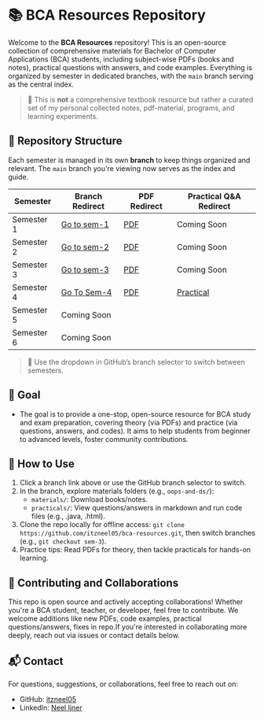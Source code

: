# 📚 BCA Resources Repository

Welcome to the **BCA Resources** repository! This is an open-source collection of comprehensive materials for Bachelor of Computer Applications (BCA) students, including subject-wise PDFs (books and notes), practical questions with answers, and code examples. Everything is organized by semester in dedicated branches, with the `main` branch serving as the central index.

> 🔖 This is **not** a comprehensive textbook resource but rather a curated set of my personal collected notes, pdf-material, programs, and learning experiments.

## 📂 Repository Structure

Each semester is managed in its own **branch** to keep things organized and relevant. The `main` branch you're viewing now serves as the index and guide.

| Semester | Branch Redirect | PDF Redirect | Practical Q&A Redirect |
|----------|-----------------|----------------|-------------------------|
| Semester 1 | [Go to sem-1]() | [PDF]() | Coming Soon |
| Semester 2 | [Go to sem-2]() | [PDF]() | Coming Soon |
| Semester 3 | [Go to sem-3]() | [PDF]() | Coming Soon |
| Semester 4 | [Go To Sem-4](https://github.com/itzneel05/bca-resources/tree/semester-4?tab=readme-ov-file) | [PDF]() | [Practical]() |
| Semester 5 | Coming Soon |
| Semester 6 | Coming Soon |

> 📌 Use the dropdown in GitHub’s branch selector to switch between semesters.

## 🎯 Goal

- The goal is to provide a one-stop, open-source resource for BCA study and exam preparation, covering theory (via PDFs) and practice (via questions, answers, and codes). It aims to help students from beginner to advanced levels, foster community contributions.

## 🚀 How to Use
1. Click a branch link above or use the GitHub branch selector to switch.
2. In the branch, explore materials folders (e.g., `oops-and-ds/`):
   - `materials/`: Download books/notes.
   - `practicals/`: View questions/answers in markdown and run code files (e.g., .java, .html).
3. Clone the repo locally for offline access: `git clone https://github.com/itzneel05/bca-resources.git`, then switch branches (e.g., `git checkout sem-3`).
4. Practice tips: Read PDFs for theory, then tackle practicals for hands-on learning.

## 🤝 Contributing and Collaborations
This repo is open source and actively accepting collaborations! Whether you're a BCA student, teacher, or developer, feel free to contribute. We welcome additions like new PDFs, code examples, practical questions/answers, fixes in repo.If you're interested in collaborating more deeply, reach out via issues or contact details below.


## 📬 Contact

For questions, suggestions, or collaborations, feel free to reach out on:
- GitHub: [itzneel05](https://github.com/itzneel05)
- LinkedIn: [Neel Ijner](https://www.linkedin.com/in/neel-ijner-b941a9308/)


